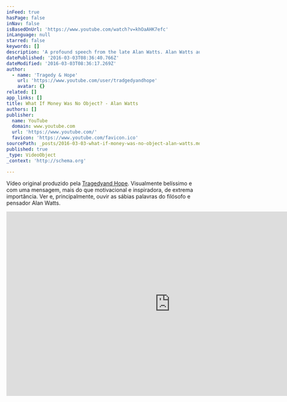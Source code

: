 ```yaml
---
inFeed: true
hasPage: false
inNav: false
isBasedOnUrl: 'https://www.youtube.com/watch?v=khOaAHK7efc'
inLanguage: null
starred: false
keywords: []
description: 'A profound speech from the late Alan Watts. Alan Watts audio courtesy of alanwatts.org from the seminar: "Do You Do It, or Does It Do You?" available for download at http://www.alanwattscenter.org/#!services/cihc A remastered version of "What if money was no object". After our original video, which reached almost 2,000,000 views was taken down due to copyright.'
datePublished: '2016-03-03T08:36:40.766Z'
dateModified: '2016-03-03T08:36:17.269Z'
author:
  - name: 'Tragedy & Hope'
    url: 'https://www.youtube.com/user/tradgedyandhope'
    avatar: {}
related: []
app_links: []
title: What If Money Was No Object? - Alan Watts
authors: []
publisher:
  name: YouTube
  domain: www.youtube.com
  url: 'https://www.youtube.com/'
  favicon: 'https://www.youtube.com/favicon.ico'
sourcePath: _posts/2016-03-03-what-if-money-was-no-object-alan-watts.md
published: true
_type: VideoObject
_context: 'http://schema.org'

---
```

Vídeo original produzido pela [Tragedyand Hope][0]. Visualmente belíssimo e com uma mensagem, mais do que motivacional e inspiradora, de extrema importância. Ver e, principalmente, ouvir as sábias palavras do filósofo e pensador Alan Watts.

<iframe src="https://cdn.embedly.com/widgets/media.html?src=https%3A%2F%2Fwww.youtube.com%2Fembed%2FkhOaAHK7efc%3Ffeature%3Doembed&amp;url=https%3A%2F%2Fwww.youtube.com%2Fwatch%3Fv%3DkhOaAHK7efc&amp;image=https%3A%2F%2Fi.ytimg.com%2Fvi%2FkhOaAHK7efc%2Fhqdefault.jpg&amp;key=b7d04c9b404c499eba89ee7072e1c4f7&amp;type=text%2Fhtml&amp;schema=youtube" width="854" height="480" scrolling="no" frameborder="0" allowfullscreen="allowfullscreen" style=""></iframe>



[0]: http://tragedyandhopeproductions.org/